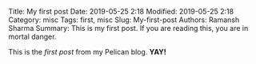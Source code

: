 Title: My first post
Date: 2019-05-25 2:18
Modified: 2019-05-25 2:18
Category: misc
Tags: first, misc
Slug: My-first-post
Authors: Ramansh Sharma
Summary: This is my first post. If you are reading this, you are in mortal danger.

This is the *first post* from my Pelican blog. **YAY!**
